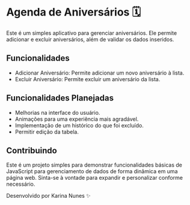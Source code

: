 # Agenda de Aniversários 🗓️
Este é um simples aplicativo para gerenciar aniversários. Ele permite adicionar e excluir aniversários, além de validar os dados inseridos.

## Funcionalidades
- Adicionar Aniversário: Permite adicionar um novo aniversário à lista.
- Excluir Aniversário: Permite excluir um aniversário da lista.

## Funcionalidades Planejadas
- Melhorias na interface do usuário.
- Animações para uma experiência mais agradável.
- Implementação de um histórico do que foi excluído.
- Permitir edição da tabela.

## Contribuindo
Este é um projeto simples para demonstrar funcionalidades básicas de JavaScript para gerenciamento de dados de forma dinâmica em uma página web. Sinta-se à vontade para expandir e personalizar conforme necessário.

Desenvolvido por Karina Nunes ✨

